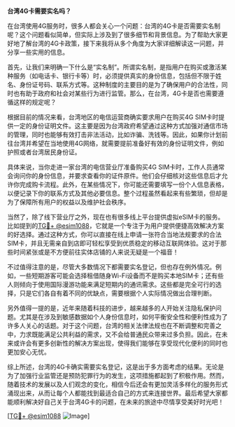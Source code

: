 **台湾4G卡需要实名吗？**

在台湾使用4G服务时，很多人都会关心一个问题：台湾的4G卡是否需要实名制呢？这个问题看似简单，但实际上涉及到了很多细节和背景信息。为了帮助大家更好地了解台湾的4G卡政策，接下来我将从多个角度为大家详细解读这一问题，并分享一些实用的信息。

首先，让我们来明确一下什么是“实名制”。所谓实名制，是指用户在购买或激活某种服务（如电话卡、银行卡等）时，必须提供真实的身份信息，包括但不限于姓名、身份证号码、联系方式等。这种制度的主要目的是为了确保用户的合法性，同时也有助于政府和社会对某些行为进行监管。那么，在台湾，4G卡是否也需要遵循这样的规定呢？

根据目前的情况来看，台湾地区的电信运营商确实要求用户在购买4G SIM卡时提供一定的身份证明文件。这主要是因为台湾政府希望通过这种方式加强对通信市场的管理，同时也能够有效打击非法活动，比如诈骗、洗钱等。因此，如果你计划前往台湾并希望在当地使用4G网络，就需要提前准备好有效的身份证明文件，例如护照或者台湾居民身份证。

具体来说，当你走进一家台湾的电信营业厅准备购买4G SIM卡时，工作人员通常会询问你的身份信息，并要求查看你的证件原件。他们会仔细核对这些信息后才允许你完成购卡流程。此外，在某些情况下，你可能还需要填写一份个人信息表格，以便记录下你的联系方式及其他必要信息。整个过程虽然看起来有些繁琐，但却是为了保障所有用户的权益以及维护社会秩序。

当然了，除了线下营业厅之外，现在也有很多线上平台提供虚拟eSIM卡的服务。比如提到的[TG💪+ @esim1088](https://t.me/s/esim1088)，它就是一个专注于为用户提供便捷高效解决方案的好选择。通过这种方式，你可以直接在线上申请一张符合当地法规要求的合法SIM卡，并且无需亲自到店即可轻松享受到优质稳定的移动互联网体验。这对于那些时间紧张或是不方便前往实体店铺的人来说无疑是一个福音！

不过值得注意的是，尽管大多数情况下都需要实名登记，但也存在例外情况。例如，一些短期游客可能会选择租借随身Wi-Fi设备而不是购买本地SIM卡；还有些人则倾向于使用国际漫游功能来满足短期内的通讯需求。这些都是完全可行的选择，只是它们各自有着不同的优缺点，需要根据个人实际情况做出合理判断。

另外值得一提的是，近年来随着科技的进步，越来越多的人开始关注隐私保护问题。尤其是在涉及到敏感数据如个人身份信息时，如何平衡安全性和便利性成为了许多人关心的话题。对于这个问题，台湾的相关法律法规也在不断调整和完善之中，力求既能满足公共利益的需求，又不会给普通民众带来过多负担。因此，在未来或许会有更多创新性的解决方案出现，使得我们能够在享受现代化便利的同时也更加安心无忧。

综上所述，台湾的4G卡确实需要实名登记，这是出于多方面考虑的结果。无论是为了加强行业监管还是预防犯罪行为的发生，这项措施都起到了积极作用。然而，随着技术的发展以及人们观念的变化，相信今后还会有更加灵活多样化的服务形式涌现出来，从而让每个人都能找到最适合自己的方式来连接世界。最后希望大家都能顺利解决好自己关于台湾4G卡的问题，在未来的旅途中尽情享受美好时光吧！

[[TG💪+ @esim1088](https://t.me/s/esim1088) ![Image](https://i.postimg.cc/4NQfJmqS/Snipaste-2025-05-13-00-14-12.png)]